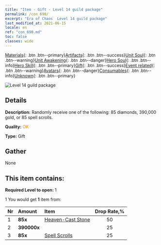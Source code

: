 ```yaml
---
title: "Item - Gift - Level 14 guild package"
permalink: /con_690/
excerpt: "Era of Chaos  Level 14 guild package"
last_modified_at: 2021-06-15
locale: en
ref: "con_690.md"
toc: false
classes: wide
---
```

 [Materials](/Items/){: .btn .btn--primary}[Artifacts](/Items/Artifacts/){: .btn .btn--success}[Unit Soul](/Items/UnitSoul/){: .btn .btn--warning}[Unit Awakening](/Items/UnitAwakening/){: .btn .btn--danger}[Hero Soul](/Items/HeroSoul/){: .btn .btn--info}[Hero Skill](/Items/HeroSkill/){: .btn .btn--primary}[Gift](/Items/Gift/){: .btn .btn--success}[Event related](/Items/Events/){: .btn .btn--warning}[Avatars](/Items/Avatars/){: .btn .btn--danger}[Consumables](/Items/Consumables/){: .btn .btn--info}[Unknown](/Items/Unknown/){: .btn .btn--primary}

 ![Level 14 guild package](/images/t/i_50002.png)

## Details
 **Description:** Randomly receive one of the following: 85 diamonds, 390,000 gold, or 85 spell scrolls.

 **Quality:** <span style="color: #FF8C00">OK</span>

 **Type:** Gift

## Gather

  None

## This item contains:

 **Required Level to open:** 1

 1 You would get **1** item  from:

  | Nr | Amount |     Item    | Drop Rate,% |
  |:---|:-------|:------------|:---------:|
  | 1 |  **85x** | [Heaven-Cast Stone](/Items/art_188/) | 50 | 
  | 2 |  **390000x** | <i class="fas fa-coins"/> | 25 | 
  | 3 |  **85x** | [Spell Scrolls](/Items/con_694/) | 25 | 
